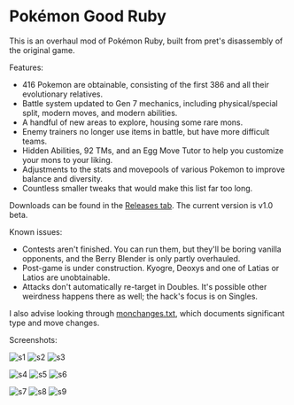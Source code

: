 # Pokémon Good Ruby

This is an overhaul mod of Pokémon Ruby, built from pret's disassembly of the original game.

Features:

* 416 Pokemon are obtainable, consisting of the first 386 and all their evolutionary relatives.
* Battle system updated to Gen 7 mechanics, including physical/special split, modern moves, and modern abilities.
* A handful of new areas to explore, housing some rare mons.
* Enemy trainers no longer use items in battle, but have more difficult teams.
* Hidden Abilities, 92 TMs, and an Egg Move Tutor to help you customize your mons to your liking.
* Adjustments to the stats and movepools of various Pokemon to improve balance and diversity.
* Countless smaller tweaks that would make this list far too long.

Downloads can be found in the [Releases tab](https://github.com/Doesnty/goodruby/releases). The current version is v1.0 beta.

Known issues:
 * Contests aren't finished. You can run them, but they'll be boring vanilla opponents, and the Berry Blender is only partly overhauled.
 * Post-game is under construction. Kyogre, Deoxys and one of Latias or Latios are unobtainable.
 * Attacks don't automatically re-target in Doubles. It's possible other weirdness happens there as well; the hack's focus is on Singles.

I also advise looking through [monchanges.txt](https://github.com/Doesnty/goodruby/blob/master/notes/monchanges.txt), which documents significant type and move changes.

Screenshots:

![s1](screenshots/tmshop.png)
![s2](screenshots/dewfordmart2.png)
![s3](screenshots/moltres.png)

![s4](screenshots/sylveon.png)
![s5](screenshots/battle.png)
![s6](screenshots/passho.png)

![s7](screenshots/status.png)
![s8](screenshots/moves.png)
![s9](screenshots/uturn.png)
